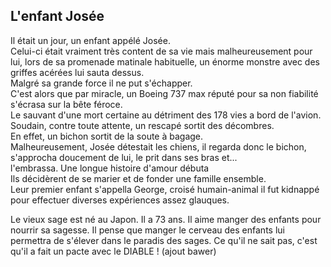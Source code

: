 ## L'enfant Josée

Il était un jour, un enfant appélé Josée.  
Celui-ci était vraiment très content de sa vie mais malheureusement pour lui, lors de sa promenade matinale habituelle, un énorme monstre avec des griffes acérées lui sauta dessus.  
Malgré sa grande force il ne put s'échapper.  
C'est alors que par miracle, un Boeing 737 max réputé pour sa non fiabilité s'écrasa sur la bête féroce.  
Le sauvant d'une mort certaine au détriment des 178 vies a bord de l'avion.  
Soudain, contre toute attente, un rescapé sortit des décombres.  
En effet, un bichon sortit de la soute à bagage.  
Malheureusement, Josée détestait les chiens, il regarda donc le bichon,  
s'approcha doucement de lui, le prit dans ses bras et...  
l'embrassa. Une longue histoire d'amour débuta  
Ils décidèrent de se marier et de fonder une famille ensemble.  
Leur premier enfant s'appella George, croisé humain-animal il fut kidnappé pour effectuer diverses expériences assez glauques.

Le vieux sage est né au Japon. Il a 73 ans. Il aime manger des enfants pour nourrir sa sagesse. Il pense que manger le cerveau des enfants lui permettra de s'élever dans le paradis des sages. Ce qu'il ne sait pas, c'est qu'il a fait un pacte avec le DIABLE !
(ajout bawer)
